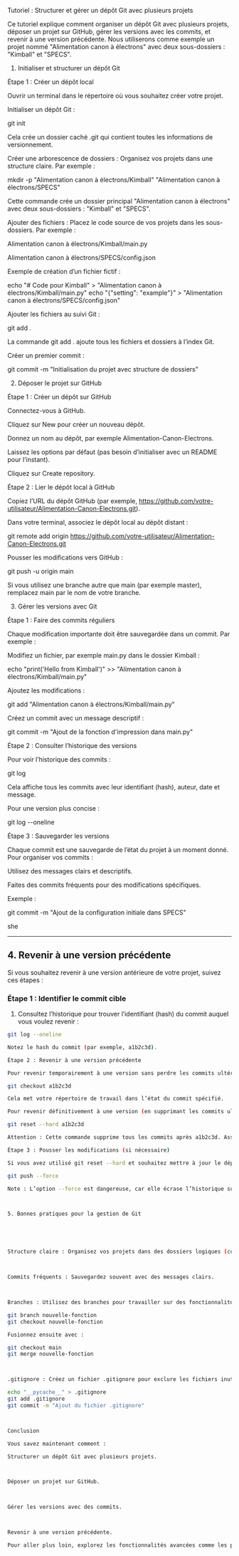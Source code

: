 Tutoriel : Structurer et gérer un dépôt Git avec plusieurs projets

Ce tutoriel explique comment organiser un dépôt Git avec plusieurs projets, déposer un projet sur GitHub, gérer les versions avec les commits, et revenir à une version précédente. Nous utiliserons comme exemple un projet nommé "Alimentation canon à électrons" avec deux sous-dossiers : "Kimball" et "SPECS".



1. Initialiser et structurer un dépôt Git

Étape 1 : Créer un dépôt local





Ouvrir un terminal dans le répertoire où vous souhaitez créer votre projet.



Initialiser un dépôt Git :

git init

Cela crée un dossier caché .git qui contient toutes les informations de versionnement.



Créer une arborescence de dossiers : Organisez vos projets dans une structure claire. Par exemple :

mkdir -p "Alimentation canon à électrons/Kimball" "Alimentation canon à électrons/SPECS"

Cette commande crée un dossier principal "Alimentation canon à électrons" avec deux sous-dossiers : "Kimball" et "SPECS".



Ajouter des fichiers : Placez le code source de vos projets dans les sous-dossiers. Par exemple :





Alimentation canon à électrons/Kimball/main.py



Alimentation canon à électrons/SPECS/config.json

Exemple de création d’un fichier fictif :

echo "# Code pour Kimball" > "Alimentation canon à électrons/Kimball/main.py"
echo "{\"setting\": \"example\"}" > "Alimentation canon à électrons/SPECS/config.json"



Ajouter les fichiers au suivi Git :

git add .

La commande git add . ajoute tous les fichiers et dossiers à l’index Git.



Créer un premier commit :

git commit -m "Initialisation du projet avec structure de dossiers"



2. Déposer le projet sur GitHub

Étape 1 : Créer un dépôt sur GitHub





Connectez-vous à GitHub.



Cliquez sur New pour créer un nouveau dépôt.



Donnez un nom au dépôt, par exemple Alimentation-Canon-Electrons.



Laissez les options par défaut (pas besoin d’initialiser avec un README pour l’instant).



Cliquez sur Create repository.

Étape 2 : Lier le dépôt local à GitHub





Copiez l’URL du dépôt GitHub (par exemple, https://github.com/votre-utilisateur/Alimentation-Canon-Electrons.git).



Dans votre terminal, associez le dépôt local au dépôt distant :

git remote add origin https://github.com/votre-utilisateur/Alimentation-Canon-Electrons.git



Pousser les modifications vers GitHub :

git push -u origin main

Si vous utilisez une branche autre que main (par exemple master), remplacez main par le nom de votre branche.



3. Gérer les versions avec Git

Étape 1 : Faire des commits réguliers

Chaque modification importante doit être sauvegardée dans un commit. Par exemple :





Modifiez un fichier, par exemple main.py dans le dossier Kimball :

echo "print('Hello from Kimball')" >> "Alimentation canon à électrons/Kimball/main.py"



Ajoutez les modifications :

git add "Alimentation canon à électrons/Kimball/main.py"



Créez un commit avec un message descriptif :

git commit -m "Ajout de la fonction d'impression dans main.py"

Étape 2 : Consulter l’historique des versions

Pour voir l’historique des commits :

git log

Cela affiche tous les commits avec leur identifiant (hash), auteur, date et message.

Pour une version plus concise :

git log --oneline

Étape 3 : Sauvegarder les versions

Chaque commit est une sauvegarde de l’état du projet à un moment donné. Pour organiser vos commits :





Utilisez des messages clairs et descriptifs.



Faites des commits fréquents pour des modifications spécifiques.



Exemple :

git commit -m "Ajout de la configuration initiale dans SPECS"

she


---

## 4. Revenir à une version précédente

Si vous souhaitez revenir à une version antérieure de votre projet, suivez ces étapes :

### Étape 1 : Identifier le commit cible
1. Consultez l’historique pour trouver l’identifiant (hash) du commit auquel vous voulez revenir :
 ```bash
 git log --oneline

Notez le hash du commit (par exemple, a1b2c3d).

Étape 2 : Revenir à une version précédente

Pour revenir temporairement à une version sans perdre les commits ultérieurs :

git checkout a1b2c3d

Cela met votre répertoire de travail dans l’état du commit spécifié.

Pour revenir définitivement à une version (en supprimant les commits ultérieurs) :

git reset --hard a1b2c3d

Attention : Cette commande supprime tous les commits après a1b2c3d. Assurez-vous de sauvegarder votre travail avant.

Étape 3 : Pousser les modifications (si nécessaire)

Si vous avez utilisé git reset --hard et souhaitez mettre à jour le dépôt distant :

git push --force

Note : L’option --force est dangereuse, car elle écrase l’historique sur le dépôt distant. Utilisez-la avec prudence.



5. Bonnes pratiques pour la gestion de Git





Structure claire : Organisez vos projets dans des dossiers logiques (comme Kimball et SPECS) pour une meilleure lisibilité.



Commits fréquents : Sauvegardez souvent avec des messages clairs.



Branches : Utilisez des branches pour travailler sur des fonctionnalités spécifiques :

git branch nouvelle-fonction
git checkout nouvelle-fonction

Fusionnez ensuite avec :

git checkout main
git merge nouvelle-fonction



.gitignore : Créez un fichier .gitignore pour exclure les fichiers inutiles (par exemple, __pycache__, *.log) :

echo "__pycache__" > .gitignore
git add .gitignore
git commit -m "Ajout du fichier .gitignore"



Conclusion

Vous savez maintenant comment :

Structurer un dépôt Git avec plusieurs projets.



Déposer un projet sur GitHub.



Gérer les versions avec des commits.



Revenir à une version précédente.

Pour aller plus loin, explorez les fonctionnalités avancées comme les pull requests, les tags pour marquer des versions, et la résolution de conflits de fusion.
